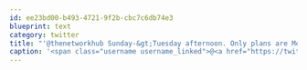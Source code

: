 ```yaml
---
id: ee23bd00-b493-4721-9f2b-cbc7c6db74e3
blueprint: text
category: twitter
title: "'@thenetworkhub Sunday-&gt;Tuesday afternoon. Only plans are Mon night after 7.  Would be awesome to chat! @jaycatalan @humminbird604"
caption: '<span class="username username_linked">@<a href="https://twitter.com/thenetworkhub" title="The Network Hub">thenetworkhub</a></span> Sunday-&gt;Tuesday afternoon. Only plans are Mon night after 7.  Would be awesome to chat! @jaycatalan @humminbird604'
---
```

